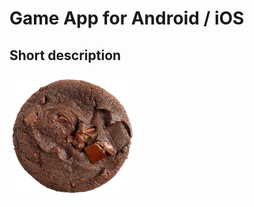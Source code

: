 # Game App for Android / iOS

## Short description

<img src="https://github.com/Bilawalasghar12/games-/blob/main/assets/cookiechoco.jpg" height="200" width="200">
